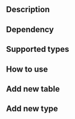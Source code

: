 ## Description

## Dependency

## Supported types

## How to use

## Add new table

## Add new type
